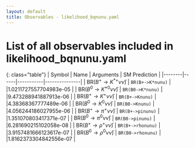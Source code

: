 ```yaml
---
layout: default
title: Observables - likelihood_bqnunu.yaml
---
```


# List of all observables included in likelihood_bqnunu.yaml

{: class="table"}
| Symbol | Name | Arguments | SM Prediction | 
|--------|------|-----------|---------------|
| $\text{BR}(B^+\to K^{*+}\nu\bar\nu)$ | `BR(B+->K*nunu)` |  |1.0211727557704983e-05 | 
| $\text{BR}(B^0\to K^{*0}\nu\bar\nu)$ | `BR(B0->K*nunu)` |  |9.473288941887913e-06 | 
| $\text{BR}(B^+\to K^+\nu\bar\nu)$ | `BR(B+->Knunu)` |  |4.38368367777489e-06 | 
| $\text{BR}(B^0\to K^0\nu\bar\nu)$ | `BR(B0->Knunu)` |  |4.056244186027955e-06 | 
| $\text{BR}(B^+\to \pi^+\nu\bar\nu)$ | `BR(B+->pinunu)` |  |1.351070803417371e-07 | 
| $\text{BR}(B^0\to \pi^0\nu\bar\nu)$ | `BR(B0->pinunu)` |  |6.281690215102058e-08 | 
| $\text{BR}(B^+\to \rho^{+}\nu\bar\nu)$ | `BR(B+->rhonunu)` |  |3.9157481666123617e-07 | 
| $\text{BR}(B^0\to \rho^{0}\nu\bar\nu)$ | `BR(B0->rhonunu)` |  |1.8162373304842556e-07 | 
